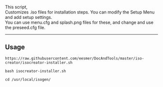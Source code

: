 This script, <br>
Customizes .iso files for installation steps.
You can modify the Setup Menu and add setup settings.<br>
You can use menu.cfg and splash.png files for these, and change and use the preseed.cfg file.

---

## Usage
```
https://raw.githubusercontent.com/eesmer/DocAndTools/master/iso-creator/isocreator-installer.sh
```
```
bash isocreator-installer.sh
```
```
cd /usr/local/isogen/
```
